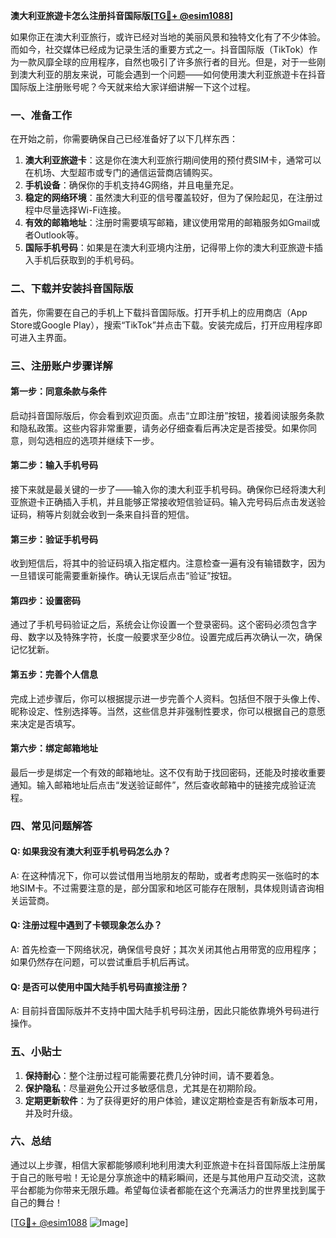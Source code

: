 **澳大利亚旅遊卡怎么注册抖音国际版[[TG💪+ @esim1088](https://t.me/s/esim1088)]**

如果你正在澳大利亚旅行，或许已经对当地的美丽风景和独特文化有了不少体验。而如今，社交媒体已经成为记录生活的重要方式之一。抖音国际版（TikTok）作为一款风靡全球的应用程序，自然也吸引了许多旅行者的目光。但是，对于一些刚到澳大利亚的朋友来说，可能会遇到一个问题——如何使用澳大利亚旅遊卡在抖音国际版上注册账号呢？今天就来给大家详细讲解一下这个过程。

### 一、准备工作

在开始之前，你需要确保自己已经准备好了以下几样东西：

1. **澳大利亚旅遊卡**：这是你在澳大利亚旅行期间使用的预付费SIM卡，通常可以在机场、大型超市或专门的通信运营商店铺购买。
2. **手机设备**：确保你的手机支持4G网络，并且电量充足。
3. **稳定的网络环境**：虽然澳大利亚的信号覆盖较好，但为了保险起见，在注册过程中尽量选择Wi-Fi连接。
4. **有效的邮箱地址**：注册时需要填写邮箱，建议使用常用的邮箱服务如Gmail或者Outlook等。
5. **国际手机号码**：如果是在澳大利亚境内注册，记得带上你的澳大利亚旅遊卡插入手机后获取到的手机号码。

### 二、下载并安装抖音国际版

首先，你需要在自己的手机上下载抖音国际版。打开手机上的应用商店（App Store或Google Play），搜索“TikTok”并点击下载。安装完成后，打开应用程序即可进入主界面。

### 三、注册账户步骤详解

#### 第一步：同意条款与条件

启动抖音国际版后，你会看到欢迎页面。点击“立即注册”按钮，接着阅读服务条款和隐私政策。这些内容非常重要，请务必仔细查看后再决定是否接受。如果你同意，则勾选相应的选项并继续下一步。

#### 第二步：输入手机号码

接下来就是最关键的一步了——输入你的澳大利亚手机号码。确保你已经将澳大利亚旅遊卡正确插入手机，并且能够正常接收短信验证码。输入完号码后点击发送验证码，稍等片刻就会收到一条来自抖音的短信。

#### 第三步：验证手机号码

收到短信后，将其中的验证码填入指定框内。注意检查一遍有没有输错数字，因为一旦错误可能需要重新操作。确认无误后点击“验证”按钮。

#### 第四步：设置密码

通过了手机号码验证之后，系统会让你设置一个登录密码。这个密码必须包含字母、数字以及特殊字符，长度一般要求至少8位。设置完成后再次确认一次，确保记忆犹新。

#### 第五步：完善个人信息

完成上述步骤后，你可以根据提示进一步完善个人资料。包括但不限于头像上传、昵称设定、性别选择等。当然，这些信息并非强制性要求，你可以根据自己的意愿来决定是否填写。

#### 第六步：绑定邮箱地址

最后一步是绑定一个有效的邮箱地址。这不仅有助于找回密码，还能及时接收重要通知。输入邮箱地址后点击“发送验证邮件”，然后查收邮箱中的链接完成验证流程。

### 四、常见问题解答

#### Q: 如果我没有澳大利亚手机号码怎么办？
A: 在这种情况下，你可以尝试借用当地朋友的帮助，或者考虑购买一张临时的本地SIM卡。不过需要注意的是，部分国家和地区可能存在限制，具体规则请咨询相关运营商。

#### Q: 注册过程中遇到了卡顿现象怎么办？
A: 首先检查一下网络状况，确保信号良好；其次关闭其他占用带宽的应用程序；如果仍然存在问题，可以尝试重启手机后再试。

#### Q: 是否可以使用中国大陆手机号码直接注册？
A: 目前抖音国际版并不支持中国大陆手机号码注册，因此只能依靠境外号码进行操作。

### 五、小贴士

1. **保持耐心**：整个注册过程可能需要花费几分钟时间，请不要着急。
2. **保护隐私**：尽量避免公开过多敏感信息，尤其是在初期阶段。
3. **定期更新软件**：为了获得更好的用户体验，建议定期检查是否有新版本可用，并及时升级。

### 六、总结

通过以上步骤，相信大家都能够顺利地利用澳大利亚旅遊卡在抖音国际版上注册属于自己的账号啦！无论是分享旅途中的精彩瞬间，还是与其他用户互动交流，这款平台都能为你带来无限乐趣。希望每位读者都能在这个充满活力的世界里找到属于自己的舞台！

[[TG💪+ @esim1088](https://t.me/s/esim1088) ![Image](https://i.postimg.cc/4NQfJmqS/Snipaste-2025-05-13-00-14-12.png)]